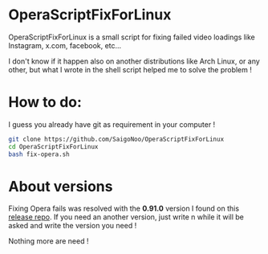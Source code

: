 # OperaScriptFixForLinux
OperaScriptFixForLinux is a small script for fixing failed video loadings like Instagram, x.com, facebook, etc... 

I don't know if it happen also on another distributions like Arch Linux, or any other, but what I wrote in the shell script helped me to solve the problem !

# How to do:
I guess you already have git as requirement in your computer !
```sh
git clone https://github.com/SaigoNoo/OperaScriptFixForLinux
cd OperaScriptFixForLinux
bash fix-opera.sh
```

# About versions
Fixing Opera fails was resolved with the **0.91.0** version I found on this [release repo](https://github.com/nwjs-ffmpeg-prebuilt/nwjs-ffmpeg-prebuilt/releases).
If you need an another version, just write n while it will be asked and write the version you need !

Nothing more are need !
